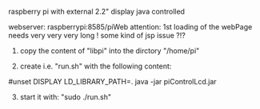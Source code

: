 raspberry pi with external 2.2" display
java controlled

webserver: raspberrypi:8585/piWeb
  attention: 1st loading of the webPage needs very very very long !
  some kind of jsp issue ?!?

  
1) copy the content of "libpi" into the dirctory "/home/pi"

2) create i.e. "run.sh" with the following content:

#unset DISPLAY
LD_LIBRARY_PATH=. java -jar piControlLcd.jar


3) start it with: "sudo ./run.sh"
